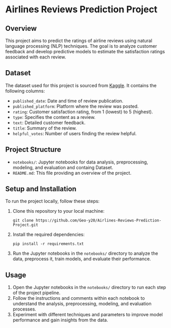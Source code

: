 # Airlines Reviews Prediction Project

## Overview

This project aims to predict the ratings of airline reviews using natural language processing (NLP) techniques. The goal is to analyze customer feedback and develop predictive models to estimate the satisfaction ratings associated with each review.

## Dataset

The dataset used for this project is sourced from [Kaggle](https://www.kaggle.com/datasets/kanchana1990/singapore-airlines-reviews/data). It contains the following columns:

- `published_date`: Date and time of review publication.
- `published_platform`: Platform where the review was posted.
- `rating`: Customer satisfaction rating, from 1 (lowest) to 5 (highest).
- `type`: Specifies the content as a review.
- `text`: Detailed customer feedback.
- `title`: Summary of the review.
- `helpful_votes`: Number of users finding the review helpful.

## Project Structure

- `notebooks/`: Jupyter notebooks for data analysis, preprocessing, modeling, and evaluation and containg Dataset.
- `README.md`: This file providing an overview of the project.

## Setup and Installation

To run the project locally, follow these steps:

1. Clone this repository to your local machine:
   ```
   git clone https://github.com/Geo-y20/Airlines-Reviews-Prediction-Project.git
   ```


2. Install the required dependencies:
   ```
   pip install -r requirements.txt
   ```

4. Run the Jupyter notebooks in the `notebooks/` directory to analyze the data, preprocess it, train models, and evaluate their performance.

## Usage

1. Open the Jupyter notebooks in the `notebooks/` directory to run each step of the project pipeline.
2. Follow the instructions and comments within each notebook to understand the analysis, preprocessing, modeling, and evaluation processes.
3. Experiment with different techniques and parameters to improve model performance and gain insights from the data.

